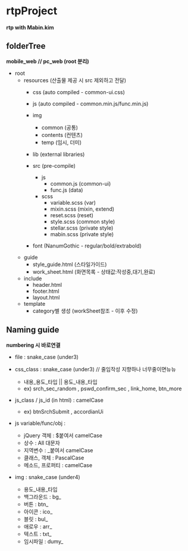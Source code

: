 # rtpProject
**rtp with Mabin.kim**

## folderTree

**mobile_web // pc_web (root 분리)**

- root
    - resources (산출물 제공 시 src 제외하고 전달)
        - css (auto compiled - common-ui.css)
        - js (auto compiled - common.min.js/func.min.js)
        - img
            - common (공통)
            - contents (컨텐츠)
            - temp (임시, 더미)
        - lib (external libraries)
        - src (pre-compile)
            - js
                - common.js (common-ui)
                - func.js (data)
            - scss
                - variable.scss (var)
                - mixin.scss (mixin, extend)
                - reset.scss (reset)
                - style.scss (common style)
                - stellar.scss (private style)
                - mabin.scss (private style)
                
        - font (NanumGothic - regular/bold/extrabold)        
    -  guide
        - style_guide.html (스타일가이드)
        - work_sheet.html (화면목록 - 상태값:작성중,대기,완료)
    -  include 
        - header.html
        - footer.html
        - layout.html
    -  template
        - category별 생성 (workSheet참조 - 이후 수정)
    

## Naming guide

**numbering 시 바로연결**
- file : snake_case (under3)

- css_class : snake_case (under3) // 줄임작성 지향하나 너무줄이면뉴뉴
    - 내용_용도_타입 || 용도_내용_타입 
    - ex) srch_sec_random , pswd_confirm_sec , link_home, btn_more 
    
- js_class / js_id (in html) : camelCase
    - ex) btnSrchSubmit , accordianUi  
    
- js variable/func/obj :
    - jQuery 객체 : $붙여서 camelCase
    - 상수 : All 대문자
    - 지역변수 : _붙여서 camelCase
    - 클래스, 객체 : PascalCase
    - 메소드, 프로퍼티 : camelCase  
    
- img : snake_case (under4)
    - 용도_내용_타입
    - 백그라운드 : bg_
    - 버튼 : btn_
    - 아이콘 : ico_
    - 블릿 : bul_    
    - 애로우 : arr_     
    - 텍스트 : txt_
    - 임시파일 : dumy_                     